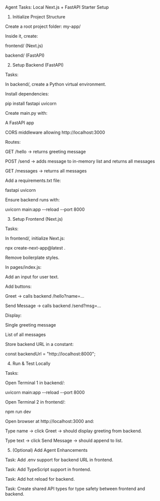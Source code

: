Agent Tasks: Local Next.js + FastAPI Starter Setup
1. Initialize Project Structure

Create a root project folder: my-app/

Inside it, create:

frontend/ (Next.js)

backend/ (FastAPI)

2. Setup Backend (FastAPI)

Tasks:

In backend/, create a Python virtual environment.

Install dependencies:

pip install fastapi uvicorn


Create main.py with:

A FastAPI app

CORS middleware allowing http://localhost:3000

Routes:

GET /hello → returns greeting message

POST /send → adds message to in-memory list and returns all messages

GET /messages → returns all messages

Add a requirements.txt file:

fastapi
uvicorn


Ensure backend runs with:

uvicorn main:app --reload --port 8000

3. Setup Frontend (Next.js)

Tasks:

In frontend/, initialize Next.js:

npx create-next-app@latest .


Remove boilerplate styles.

In pages/index.js:

Add an input for user text.

Add buttons:

Greet → calls backend /hello?name=...

Send Message → calls backend /send?msg=...

Display:

Single greeting message

List of all messages

Store backend URL in a constant:

const backendUrl = "http://localhost:8000";

4. Run & Test Locally

Tasks:

Open Terminal 1 in backend/:

uvicorn main:app --reload --port 8000


Open Terminal 2 in frontend/:

npm run dev


Open browser at http://localhost:3000 and:

Type name → click Greet → should display greeting from backend.

Type text → click Send Message → should append to list.

5. (Optional) Add Agent Enhancements

Task: Add .env support for backend URL in frontend.

Task: Add TypeScript support in frontend.

Task: Add hot reload for backend.

Task: Create shared API types for type safety between frontend and backend.